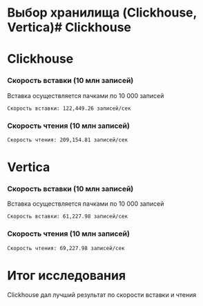 # Выбор хранилища (Clickhouse, Vertica)# Clickhouse



# Clickhouse
### Скорость вставки (10 млн записей)
Вставка осуществляется пачками по 10 000 записей

`Скорость вставки: 122,449.26 записей/сек`
### Скорость чтения (10 млн записей)

`Скорость чтения: 209,154.81 записей/сек`

# Vertica
### Скорость вставки (10 млн записей)
Вставка осуществляется пачками по 10 000 записей

`Скорость вставки: 61,227.98 записей/сек`
### Скорость чтения (10 млн записей)

`Скорость чтения: 69,227.98 записей/сек`

# Итог исследования
Clickhouse дал лучший результат по скорости вставки и чтения
